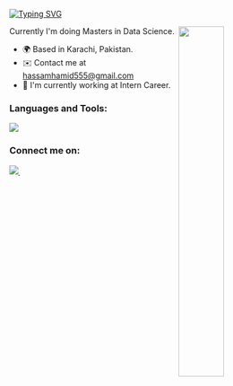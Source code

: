 [![Typing SVG](https://readme-typing-svg.demolab.com?font=Fira+Code&pause=1000&color=094EFF&multiline=true&width=435&height=60&lines=Hi%2C+My+name+is+Hassam+Hamid;I'm+a+Data+Analyst+and+Data+Scientist+)](https://git.io/typing-svg)

<img width="40%" src="https://r7q6w9z6.rocketcdn.me/career/wp-content/uploads/2020/03/hello.gif" align="right" />

Currently I'm doing Masters in Data Science.

* 🌍  Based in Karachi, Pakistan.
* ✉️  Contact me at [hassamhamid555@gmail.com](mailto:hassamhamid555@gmail.com)
* 🚀  I'm currently working at Intern Career.


### Languages and Tools:

<p align="left">
    <img src="https://skillicons.dev/icons?i=mysql,postgresql,python,microsoft-excel,powerbi,html,css,bootstrap,bash,powershell,github,vscode&perline=8"/>
</p>

### Connect me on:

<p align="left">
    <a href="https://www.linkedin.com/in/hassam-hamid-007h" target="_blank" rel="noreferrer">
        <img src="https://skillicons.dev/icons?i=linkedin"/>&thinsp;
  </a>
    
</p>
